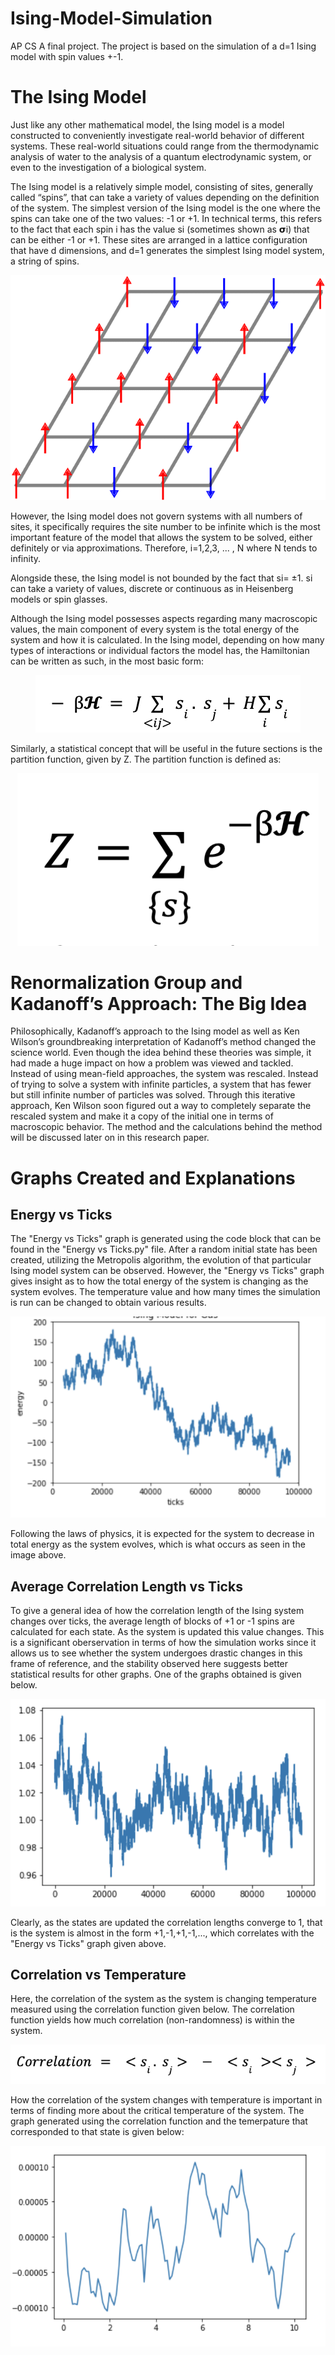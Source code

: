 # Ising-Model-Simulation
AP CS A final project. The project is based on the simulation of a d=1 Ising model with spin values +-1. 

# The Ising Model

Just like any other mathematical model, the Ising model is a model constructed to conveniently investigate real-world behavior of different systems. These real-world situations could range from the thermodynamic analysis of water to the analysis of a quantum electrodynamic system, or even to the investigation of a biological system.

The Ising model is a relatively simple model, consisting of sites, generally called “spins”, that can take a variety of values depending on the definition of the system. The simplest version of the Ising model is the one where the spins can take one of the two values: -1 or +1. In technical terms, this refers to the fact that each spin i has the value si (sometimes shown as 𝞂i) that can be either -1 or +1. These sites are arranged in a lattice configuration that have d dimensions, and d=1 generates the simplest Ising model system, a string of spins.

<p align="center">
  <img src="images/ising%20model.png" />
</p>

However, the Ising model does not govern systems with all numbers of sites, it specifically requires the site number to be infinite which is the most important feature of the model that allows the system to be solved, either definitely or via approximations. Therefore, i=1,2,3, ... , N where N tends to infinity. 

Alongside these, the Ising model is not bounded by the fact that si= ±1. si can take a variety of values, discrete or continuous as in Heisenberg models or spin glasses.

Although the Ising model possesses aspects regarding many macroscopic values, the main component of every system is the total energy of the system and how it is calculated. In the Ising model, depending on how many types of interactions or individual factors the model has, the Hamiltonian can be written as such, in the most basic form:

<p align="center">
  <img src="images/hamiltonian.png" />
</p>


Similarly, a statistical concept that will be useful in the future sections is the partition function, given by Z. The partition function is defined as:

<p align="center">
  <img src="images/partition%20function.png" />
</p>

# Renormalization Group and Kadanoff’s Approach: The Big Idea
Philosophically, Kadanoff’s approach to the Ising model as well as Ken Wilson’s groundbreaking interpretation of Kadanoff’s method changed the science world. Even though the idea behind these theories was simple, it had made a huge impact on how a problem was viewed and tackled. Instead of using mean-field approaches, the system was rescaled. Instead of trying to solve a system with infinite particles, a system that has fewer but still infinite number of particles was solved. Through this iterative approach, Ken Wilson soon figured out a way to completely separate the rescaled system and make it a copy of the initial one in terms of macroscopic behavior. The method and the calculations behind the method will be discussed later on in this research paper.

# Graphs Created and Explanations

## Energy vs Ticks

The "Energy vs Ticks" graph is generated using the code block that can be found in the "Energy vs Ticks.py" file. After a random initial state has been created, utilizing the Metropolis algorithm, the evolution of that particular Ising model system can be observed. However, the "Energy vs Ticks" graph gives insight as to how the total energy of the system is changing as the system evolves. The temperature value and how many times the simulation is run can be changed to obtain various results. 

<p align="center">
  <img src="images/energy%20vs%20ticks%20graph.png" />
</p>

Following the laws of physics, it is expected for the system to decrease in total energy as the system evolves, which is what occurs as seen in the image above.

## Average Correlation Length vs Ticks

To give a general idea of how the correlation length of the Ising system changes over ticks, the average length of blocks of +1 or -1 spins are calculated for each state. As the system is updated this value changes. This is a significant oberservation in terms of how the simulation works since it allows us to see whether the system undergoes drastic changes in this frame of reference, and the stability observed here suggests better statistical results for other graphs. One of the graphs obtained is given below.

<p align="center">
  <img src="images/avg%20corr%20length%20vs%20ticks.png" />
</p>

Clearly, as the states are updated the correlation lengths converge to 1, that is the system is almost in the form +1,-1,+1,-1,..., which correlates with the "Energy vs Ticks" graph given above.

## Correlation vs Temperature

Here, the correlation of the system as the system is changing temperature measured using the correlation function given below. The correlation function yields how much correlation (non-randomness) is within the system.

<p align="center">
  <img src="images/correlation%20function.png" />
</p>

How the correlation of the system changes with temperature is important in terms of finding more about the critical temperature of the system. The graph generated using the correlation function and the temerpature that corresponded to that state is given below:

<p align="center">
  <img src="images/corr%20vs%20temp.png" />
</p>
